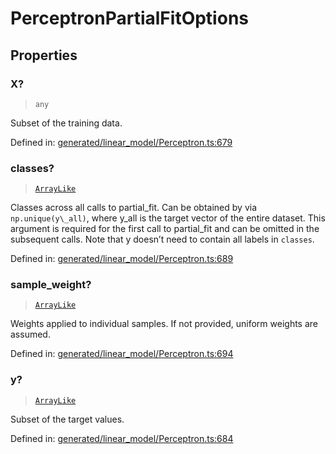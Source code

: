 # PerceptronPartialFitOptions

## Properties

### X?

> `any`

Subset of the training data.

Defined in:  [generated/linear\_model/Perceptron.ts:679](https://github.com/transitive-bullshit/scikit-learn-ts/blob/122b3c0/packages/sklearn/src/generated/linear_model/Perceptron.ts#L679)

### classes?

> [`ArrayLike`](../types/ArrayLike.md)

Classes across all calls to partial\_fit. Can be obtained by via `np.unique(y\_all)`, where y\_all is the target vector of the entire dataset. This argument is required for the first call to partial\_fit and can be omitted in the subsequent calls. Note that y doesn’t need to contain all labels in `classes`.

Defined in:  [generated/linear\_model/Perceptron.ts:689](https://github.com/transitive-bullshit/scikit-learn-ts/blob/122b3c0/packages/sklearn/src/generated/linear_model/Perceptron.ts#L689)

### sample\_weight?

> [`ArrayLike`](../types/ArrayLike.md)

Weights applied to individual samples. If not provided, uniform weights are assumed.

Defined in:  [generated/linear\_model/Perceptron.ts:694](https://github.com/transitive-bullshit/scikit-learn-ts/blob/122b3c0/packages/sklearn/src/generated/linear_model/Perceptron.ts#L694)

### y?

> [`ArrayLike`](../types/ArrayLike.md)

Subset of the target values.

Defined in:  [generated/linear\_model/Perceptron.ts:684](https://github.com/transitive-bullshit/scikit-learn-ts/blob/122b3c0/packages/sklearn/src/generated/linear_model/Perceptron.ts#L684)
